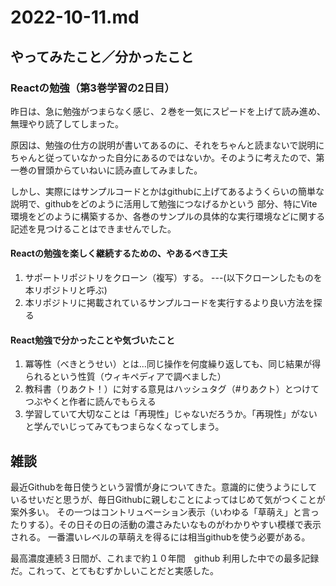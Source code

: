 # 2022-10-11.md

## やってみたこと／分かったこと

### Reactの勉強（第3巻学習の2日目）

昨日は、急に勉強がつまらなく感じ、２巻を一気にスピードを上げて読み進め、無理やり読了してしまった。

原因は、勉強の仕方の説明が書いてあるのに、それをちゃんと読まないで説明にちゃんと従っていなかった自分にあるのではないか。そのように考えたので、第一巻の冒頭からていねいに読み直してみました。  

しかし、実際にはサンプルコードとかはgithubに上げてあるようくらいの簡単な説明で、githubをどのように活用して勉強につなげるかという
部分、特にVite環境をどのように構築するか、各巻のサンプルの具体的な実行環境などに関する記述を見つけることはできませんでした。

#### Reactの勉強を楽しく継続するための、やあるべき工夫

1. サポートリポジトリをクローン（複写）する。 ---(以下クローンしたものを本リポジトリと呼ぶ)
2. 本リポジトリに掲載されているサンプルコードを実行するより良い方法を探る

#### React勉強で分かったことや気づいたこと

1. 冪等性（べきとうせい）とは...同じ操作を何度繰り返しても、同じ結果が得られるという性質（ウィキペディアで調べました）
2. 教科書（りあクト！）に対する意見はハッシュタグ（#りあクト）とつけてつぶやくと作者に読んでもらえる
3. 学習していて大切なことは「再現性」じゃないだろうか。「再現性」がないと学んでいじってみてもつまらなくなってしまう。

## 雑談

最近Githubを毎日使うという習慣が身についてきた。意識的に使うようにしているせいだと思うが、毎日Githubに親しむことによってはじめて気がつくことが案外多い。
その一つはコントリュベーション表示（いわゆる「草萌え」と言ったりする）。その日その日の活動の濃さみたいなものがわかりやすい模様で表示される。
一番濃いレベルの草萌えを得るには相当githubを使う必要がある。  

最高濃度連続３日間が、これまで約１０年間　github 利用した中での最多記録だ。これって、とてもむずかしいことだと実感した。
